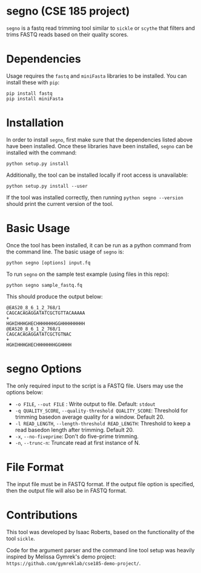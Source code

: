 # segno (CSE 185 project)

`segno` is a fastq read trimming tool similar to `sickle` or `scythe` that filters and trims FASTQ reads based on their quality scores.

# Dependencies

Usage requires the `fastq` and `miniFasta` libraries to be installed. You can install these with `pip`:

```
pip install fastq
pip install miniFasta
```

# Installation

In order to install `segno`, first make sure that the dependencies listed above have been installed. Once these libraries have been installed, `segno` can be installed with the command:

```
python setup.py install
```

Additionally, the tool can be installed locally if root access is unavailable:

```
python setup.py install --user
```

If the tool was installed correctly, then running `python segno --version` should print the current version of the tool.

# Basic Usage

Once the tool has been installed, it can be run as a python command from the command line. The basic usage of `segno` is:

```
python segno [options] input.fq
```

To run `segno` on the sample test example (using files in this repo):

```
python segno sample_fastq.fq
```

This should produce the output below:

```
@EAS20_8_6_1_2_768/1
CAGCACAGAGGATATCGCTGTTACAAAAA
+
HGHIHHHGHECHHHHHHHGGHHHHHHHHH
@EAS20_8_6_1_2_768/1
CAGCACAGAGGATATCGCTGTNAC
+
HGHIHHHGHECHHHHHHHGGHHHH
```

# segno Options

The only required input to the script is a FASTQ file. Users may use the options below:

* `-o FILE`, `--out FILE` : Write output to file. Default: `stdout`
* `-q QUALITY_SCORE`, `--quality-threshold QUALITY_SCORE`: Threshold for trimming basedon average quality for a window. Default 20.
* `-l READ_LENGTH`, `--length-threshold READ_LENGTH`: Threshold to keep a read basedon length after trimming. Default 20.
* `-x`, `--no-fiveprime`: Don't do five-prime trimming.
* `-n`, `--trunc-n`: Truncate read at first instance of N.

# File Format

The input file must be in FASTQ format. If the output file option is specified, then the output file will also be in FASTQ format.

# Contributions

This tool was developed by Isaac Roberts, based on the functionality of the tool `sickle`.

Code for the argument parser and the command line tool setup was heavily inspired by Melissa Gymrek's demo project: `https://github.com/gymreklab/cse185-demo-project/`.